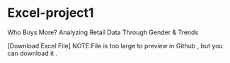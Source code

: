 # Excel-project1
Who Buys More?
Analyzing Retail Data Through Gender & Trends



[Download Excel File]
NOTE:File is too large to preview in Github , but you can download it .
